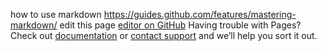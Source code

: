  how to use markdown https://guides.github.com/features/mastering-markdown/
edit this page [editor on GitHub](https://github.com/roberto68/email-database-landing-page/edit/master/README.md)
Having trouble with Pages? Check out [documentation](https://help.github.com/categories/github-pages-basics/) or [contact support](https://github.com/contact) and we’ll help you sort it out.

